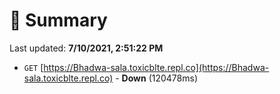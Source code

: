 # 📖 Summary
Last updated: **7/10/2021, 2:51:22 PM**

- `GET` [https://Bhadwa-sala.toxicblte.repl.co](https://Bhadwa-sala.toxicblte.repl.co) - **Down** (120478ms)
